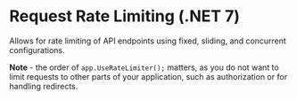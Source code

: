 # Request Rate Limiting (.NET 7)

Allows for rate limiting of API endpoints using fixed, sliding, and concurrent configurations. 

**Note** - the order of `app.UseRateLimiter();` matters, as you do not want to limit requests to other parts of your application, such as authorization or for handling redirects. 